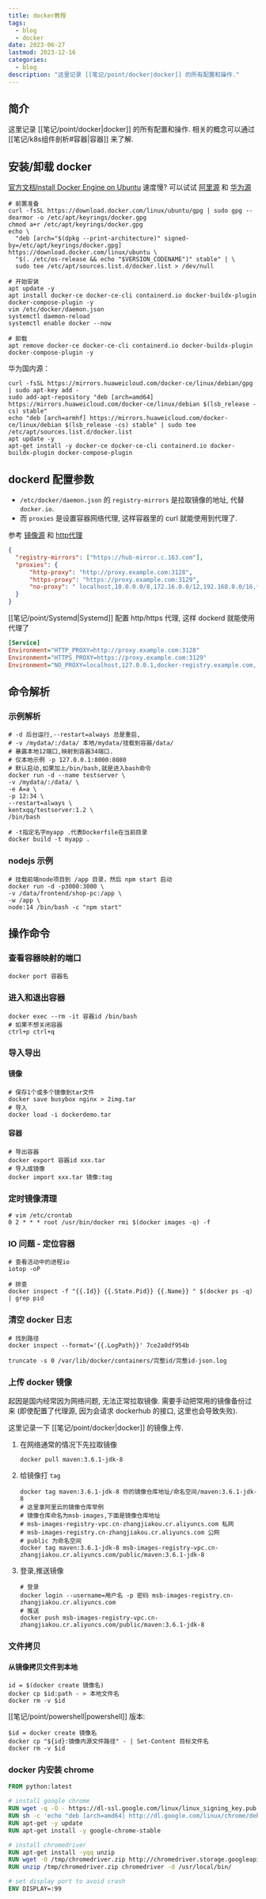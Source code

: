 ```yaml
---
title: docker教程
tags:
  - blog
  - docker
date: 2023-06-27
lastmod: 2023-12-16
categories:
  - blog
description: "这里记录 [[笔记/point/docker|docker]] 的所有配置和操作."
---
```


## 简介

这里记录 [[笔记/point/docker|docker]] 的所有配置和操作. 相关的概念可以通过 [[笔记/k8s组件剖析#容器|容器]] 来了解.

## 安装/卸载 docker

[官方文档Install Docker Engine on Ubuntu](https://docs.docker.com/engine/install/ubuntu/) 速度慢? 可以试试 [阿里源](https://developer.aliyun.com/mirror/docker-ce?spm=a2c6h.13651102.0.0.74f31b11uNneF2) 和 [华为源](https://mirrors.huaweicloud.com/mirrorDetail/5ea14d84b58d16ef329c5c13)

```shell
# 前置准备
curl -fsSL https://download.docker.com/linux/ubuntu/gpg | sudo gpg --dearmor -o /etc/apt/keyrings/docker.gpg
chmod a+r /etc/apt/keyrings/docker.gpg
echo \
  "deb [arch="$(dpkg --print-architecture)" signed-by=/etc/apt/keyrings/docker.gpg] https://download.docker.com/linux/ubuntu \
  "$(. /etc/os-release && echo "$VERSION_CODENAME")" stable" | \
  sudo tee /etc/apt/sources.list.d/docker.list > /dev/null

# 开始安装
apt update -y
apt install docker-ce docker-ce-cli containerd.io docker-buildx-plugin docker-compose-plugin -y
vim /etc/docker/daemon.json
systemctl daemon-reload
systemctl enable docker --now

# 卸载
apt remove docker-ce docker-ce-cli containerd.io docker-buildx-plugin docker-compose-plugin -y
```

华为国内源：

```shell
curl -fsSL https://mirrors.huaweicloud.com/docker-ce/linux/debian/gpg | sudo apt-key add -
sudo add-apt-repository "deb [arch=amd64] https://mirrors.huaweicloud.com/docker-ce/linux/debian $(lsb_release -cs) stable"
echo "deb [arch=armhf] https://mirrors.huaweicloud.com/docker-ce/linux/debian $(lsb_release -cs) stable" | sudo tee /etc/apt/sources.list.d/docker.list
apt update -y
apt-get install -y docker-ce docker-ce-cli containerd.io docker-buildx-plugin docker-compose-plugin
```

## dockerd 配置参数

 - `/etc/docker/daemon.json` 的 `registry-mirrors` 是拉取镜像的地址, 代替 `docker.io`.
 - 而 `proxies` 是设置容器网络代理, 这样容器里的 curl 就能使用到代理了.

 参考 [镜像源](https://docs.docker.com/registry/recipes/mirror/#configure-the-docker-daemon) 和 [http代理](https://docs.docker.com/config/daemon/systemd/#httphttps-proxy)

```json
{
  "registry-mirrors": ["https://hub-mirror.c.163.com"],
  "proxies": {
      "http-proxy": "http://proxy.example.com:3128",
      "https-proxy": "https://proxy.example.com:3129",
      "no-proxy": " localhost,10.0.0.0/8,172.16.0.0/12,192.168.0.0/16,*.test.example.com"
  }
}
```

[[笔记/point/Systemd|Systemd]] 配置 http/https 代理, 这样 dockerd 就能使用代理了

```ini
[Service]
Environment="HTTP_PROXY=http://proxy.example.com:3128"
Environment="HTTPS_PROXY=https://proxy.example.com:3129"
Environment="NO_PROXY=localhost,127.0.0.1,docker-registry.example.com,.corp"
```

## 命令解析

### 示例解析

```shell
# -d 后台运行,--restart=always 总是重启,
# -v /mydata/:/data/ 本地/mydata/挂载到容器/data/
# 暴露本地12端口,映射到容器34端口. 
# 仅本地示例 -p 127.0.0.1:8000:8080
# 默认启动,如果加上/bin/bash,就是进入bash命令
docker run -d --name testserver \
-v /mydata/:/data/ \
-e A=a \
-p 12:34 \
--restart=always \
kentxqq/testserver:1.2 \
/bin/bash

# -t指定名字myapp .代表Dockerfile在当前目录
docker build -t myapp .
```

### nodejs 示例

```shell
# 挂载前端node项目到 /app 目录，然后 npm start 启动
docker run -d -p3000:3000 \
-v /data/frontend/shop-pc:/app \
-w /app \
node:14 /bin/bash -c "npm start"
```

## 操作命令

### 查看容器映射的端口

```shell
docker port 容器名
```

### 进入和退出容器

```shell
docker exec --rm -it 容器id /bin/bash
# 如果不想关闭容器
ctrl+p ctrl+q
```

### 导入导出

#### 镜像

```shell
# 保存1个或多个镜像到tar文件
docker save busybox nginx > 2img.tar
# 导入
docker load -i dockerdemo.tar
```

#### 容器

```shell
# 导出容器
docker export 容器id xxx.tar
# 导入成镜像
docker import xxx.tar 镜像:tag
```

### 定时镜像清理

```shell
# vim /etc/crontab
0 2 * * * root /usr/bin/docker rmi $(docker images -q) -f
```

### IO 问题 - 定位容器

```shell
# 查看活动中的进程io
iotop -oP

# 排查
docker inspect -f "{{.Id}} {{.State.Pid}} {{.Name}} " $(docker ps -q) | grep pid
```

### 清空 docker 日志

```shell
# 找到路径
docker inspect --format='{{.LogPath}}' 7ce2a0df954b

truncate -s 0 /var/lib/docker/containers/完整id/完整id-json.log
```

### 上传 docker 镜像

起因是国内经常因为网络问题, 无法正常拉取镜像. 需要手动把常用的镜像备份过来 (即使配置了代理源, 因为会请求 dockerhub 的接口, 这里也会导致失败).

这里记录一下 [[笔记/point/docker|docker]] 的镜像上传.

1. 在网络通常的情况下先拉取镜像

   ```shell
   docker pull maven:3.6.1-jdk-8
   ```

2. 给镜像打 `tag`

   ```shell
   docker tag maven:3.6.1-jdk-8 你的镜像仓库地址/命名空间/maven:3.6.1-jdk-8
   # 这里拿阿里云的镜像仓库举例
   # 镜像仓库命名为msb-images,下面是镜像仓库地址
   # msb-images-registry-vpc.cn-zhangjiakou.cr.aliyuncs.com 私网
   # msb-images-registry.cn-zhangjiakou.cr.aliyuncs.com 公网
   # public 为命名空间
   docker tag maven:3.6.1-jdk-8 msb-images-registry-vpc.cn-zhangjiakou.cr.aliyuncs.com/public/maven:3.6.1-jdk-8
   ```

3. 登录,推送镜像

   ```shell
   # 登录
   docker login --username=用户名 -p 密码 msb-images-registry.cn-zhangjiakou.cr.aliyuncs.com
   # 推送
   docker push msb-images-registry-vpc.cn-zhangjiakou.cr.aliyuncs.com/public/maven:3.6.1-jdk-8
   ```

### 文件拷贝

#### 从镜像拷贝文件到本地

```shell
id = $(docker create 镜像名)
docker cp $id:path - > 本地文件名
docker rm -v $id
```

[[笔记/point/powershell|powershell]] 版本:

```shell
$id = docker create 镜像名
docker cp "${id}:镜像内源文件路径" - | Set-Content 目标文件名
docker rm -v $id
```

### docker 内安装 chrome

```Dockerfile
FROM python:latest

# install google chrome
RUN wget -q -O - https://dl-ssl.google.com/linux/linux_signing_key.pub | apt-key add -
RUN sh -c 'echo "deb [arch=amd64] http://dl.google.com/linux/chrome/deb/ stable main" >> /etc/apt/sources.list.d/google-chrome.list'
RUN apt-get -y update
RUN apt-get install -y google-chrome-stable

# install chromedriver
RUN apt-get install -yqq unzip
RUN wget -O /tmp/chromedriver.zip http://chromedriver.storage.googleapis.com/`curl -sS chromedriver.storage.googleapis.com/LATEST_RELEASE`/chromedriver_linux64.zip
RUN unzip /tmp/chromedriver.zip chromedriver -d /usr/local/bin/

# set display port to avoid crash
ENV DISPLAY=:99
```

